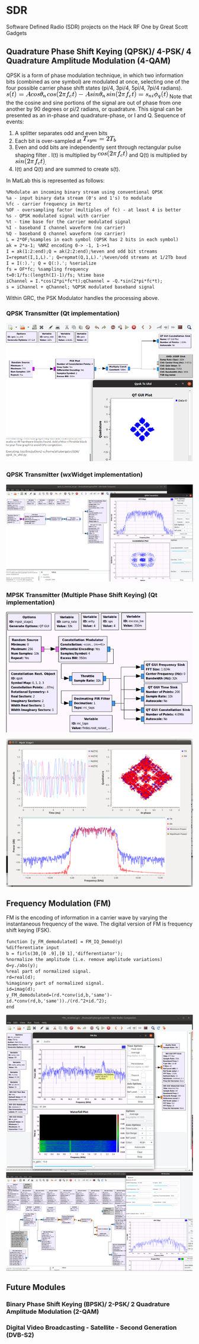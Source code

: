 # SDR
Software Defined Radio (SDR) projects on the Hack RF One by Great Scott Gadgets

## Quadrature Phase Shift Keying (QPSK)/ 4-PSK/ 4 Quadrature Amplitude Modulation (4-QAM)
QPSK is a form of phase modulation technique, in which two information bits (combined as one symbol) are modulated at once, selecting one of the four possible carrier phase shift states (pi/4, 3pi/4, 5pi/4, 7pi/4 radians).
![QPSK equation](img/img4-qpsk-equation1.png)
Note that the the cosine and sine portions of the signal are out of phase from one another by 90 degrees or pi/2 radians, or quadrature. This signal can be presented as an in-phase and quadrature-phase, or I and Q. 
Sequence of events:

1. A splitter separates odd and even bits
2. Each bit is over-sampled at ![QPSK equation](img/img5-qpsk-equation2.png)
3. Even and odd bits are independently sent through rectangular pulse shaping filter . I(t) is multiplied by ![QPSK equation](img/img6-qpsk-equation3.png) and Q(t) is multiplied by ![QPSK equation](img/img7-qpsk-equation4.png).
4. I(t) and Q(t) and  are summed to create s(t).

In MatLab this is represented as follows:
```function [s,t,I,Q] = qpsk_mod(a,fc,OF)
%Modulate an incoming binary stream using conventional QPSK
%a - input binary data stream (0's and 1's) to modulate
%fc - carrier frequency in Hertz
%OF - oversampling factor (multiples of fc) - at least 4 is better
%s - QPSK modulated signal with carrier
%t - time base for the carrier modulated signal
%I - baseband I channel waveform (no carrier)
%Q - baseband Q channel waveform (no carrier)
L = 2*OF;%samples in each symbol (QPSK has 2 bits in each symbol)
ak = 2*a-1; %NRZ encoding 0-> -1, 1->+1
I = ak(1:2:end);Q = ak(2:2:end);%even and odd bit streams
I=repmat(I,1,L).'; Q=repmat(Q,1,L).';%even/odd streams at 1/2Tb baud
I = I(:).'; Q = Q(:).'; %serialize
fs = OF*fc; %sampling frequency
t=0:1/fs:(length(I)-1)/fs; %time base
iChannel = I.*cos(2*pi*fc*t);qChannel = -Q.*sin(2*pi*fc*t);
s = iChannel + qChannel; %QPSK modulated baseband signal
```
Within GRC, the PSK Modulator handles the processing above. 

### QPSK Transmitter (Qt implementation)
![QPSK transmitter](img/img1-qpsk_tx_uhd.png)

### QPSK Transmitter (wxWidget implementation)
![QPSK transmitter](img/img3-qpsk_wx.png)

### MPSK Transmitter (Multiple Phase Shift Keying) (Qt implementation)
![MPSK transmitter](img/img8-mpsk-flowgraph.png)

![MPSK transmitter](img/img9-mpsk-gui.png)

## Frequency Modulation (FM)
FM is the encoding of information in a carrier wave by varying the instantaneous frequency of the wave. The digital version of FM is frequency shift keying (FSK).

```
function [y_FM_demodulated] = FM_IQ_Demod(y) 
%differentiate input 
b = firls(30,[0 .9],[0 1],'differentiator'); 
%normalize the amplitude (i.e. remove amplitude variations)
d=y./abs(y); 
%real part of normalized signal.
rd=real(d);  
%imaginary part of normalized signal. 
id=imag(d);  
y_FM_demodulated=(rd.*conv(id,b,'same')-id.*conv(rd,b,'same'))./(rd.^2+id.^2); 
end
```
![FM receiver](img/img2-fm_rx.png)
![Improved FM receiver](img/img10-fmnb_rx_osmocomrtlsdr.png)

## Future Modules
### Binary Phase Shift Keying (BPSK)/ 2-PSK/ 2 Quadrature Amplitude Modulation (2-QAM) 
### Digital Video Broadcasting - Satellite - Second Generation (DVB-S2) 
